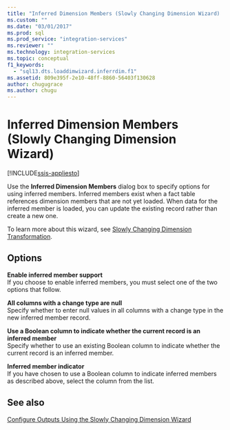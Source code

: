 ```yaml
---
title: "Inferred Dimension Members (Slowly Changing Dimension Wizard) | Microsoft Docs"
ms.custom: ""
ms.date: "03/01/2017"
ms.prod: sql
ms.prod_service: "integration-services"
ms.reviewer: ""
ms.technology: integration-services
ms.topic: conceptual
f1_keywords: 
  - "sql13.dts.loaddimwizard.inferrdim.f1"
ms.assetid: 809e395f-2e10-48ff-8860-56403f130628
author: chugugrace
ms.author: chugu
---
```

# Inferred Dimension Members (Slowly Changing Dimension Wizard)

[!INCLUDE[ssis-appliesto](../../../includes/ssis-appliesto-ssvrpluslinux-asdb-asdw-xxx.md)]


  Use the **Inferred Dimension Members** dialog box to specify options for using inferred members. Inferred members exist when a fact table references dimension members that are not yet loaded. When data for the inferred member is loaded, you can update the existing record rather than create a new one.  
  
 To learn more about this wizard, see [Slowly Changing Dimension Transformation](../../../integration-services/data-flow/transformations/slowly-changing-dimension-transformation.md).  
  
## Options  
 **Enable inferred member support**  
 If you choose to enable inferred members, you must select one of the two options that follow.  
  
 **All columns with a change type are null**  
 Specify whether to enter null values in all columns with a change type in the new inferred member record.  
  
 **Use a Boolean column to indicate whether the current record is an inferred member**  
 Specify whether to use an existing Boolean column to indicate whether the current record is an inferred member.  
  
 **Inferred member indicator**  
 If you have chosen to use a Boolean column to indicate inferred members as described above, select the column from the list.  
  
## See also  
 [Configure Outputs Using the Slowly Changing Dimension Wizard](../../../integration-services/data-flow/transformations/configure-outputs-using-the-slowly-changing-dimension-wizard.md)  
  
  
